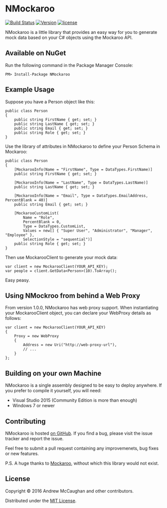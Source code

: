 # NMockaroo

[![Build Status](https://img.shields.io/appveyor/ci/amogram/nmockaroo/master.svg?style=flat-square)](https://ci.appveyor.com/project/amogram/nmockaroo)
[![Version](https://img.shields.io/nuget/v/NMockaroo.svg?style=flat-square)](https://www.nuget.org/packages?q=NMockaroo)
[![license](https://img.shields.io/badge/license-MIT%20License-blue.svg?style=flat-square)](https://github.com/amogram/NMockaroo/blob/master/LICENSE)

NMockaroo is a little library that provides an easy way for you to generate mock data based on your C# objects using the Mockaroo API.

## Available on NuGet

Run the following command in the Package Manager Console:

```
PM> Install-Package NMockaroo
```

## Example Usage

Suppose you have a Person object like this:

```
public class Person
{
    public string FirstName { get; set; }
    public string LastName { get; set; }
    public string Email { get; set; }
    public string Role { get; set; }
}
```

Use the library of attributes in NMockaroo to define your Person Schema in Mockaroo:

```
public class Person
{
	[MockarooInfo(Name = "FirstName", Type = DataTypes.FirstName)]
	public string FirstName { get; set; }

	[MockarooInfo(Name = "LastName", Type = DataTypes.LastName)]
	public string LastName { get; set; }

	[MockarooInfo(Name = "Email", Type = DataTypes.EmailAddress, PercentBlank = 40)]
	public string Email { get; set; }

	[MockarooCustomList(
		Name = "Role",
		PercentBlank = 0,
		Type = DataTypes.CustomList,
		Values = new[] { "Super User", "Administrator", "Manager", "Employee" },
		SelectionStyle = "sequential")]
	public string Role { get; set; }
}
```

Then use MockarooClient to generate your mock data:

```
var client = new MockarooClient(YOUR_API_KEY);
var people = client.GetData<Person>(10).ToArray();
```

Easy peasy.


## Using NMockroo from behind a Web Proxy

From version 1.0.0, NMockaroo has web proxy support.  When instantiating your MockarooClient object, you can declare your WebProxy details as follows:

```
var client = new MockarooClient(YOUR_API_KEY)
{
	Proxy = new WebProxy
	{
		Address = new Uri("http://web-proxy-url"),
		// ...
	}
};
```


## Building on your own Machine

NMockaroo is a single assembly designed to be easy to deploy anywhere.  If you prefer to compile it yourself, you will need:

 * Visual Studio 2015 (Community Edition is more than enough)
 * Windows 7 or newer
 

## Contributing

NMockaroo is hosted [on GitHub](https://github.com/amogram/nmockaroo).  If you find a bug, please visit the issue tracker and report the issue.

Feel free to submit a pull request containing any improvemenets, bug fixes or new features. 


P.S. A huge thanks to [Mockaroo](https://mockaroo.com), without which this library would not exist.

## License

Copyright © 2016 Andrew McCaughan and other contributors.

Distributed under the [MIT License](http://en.wikipedia.org/wiki/MIT_License).

